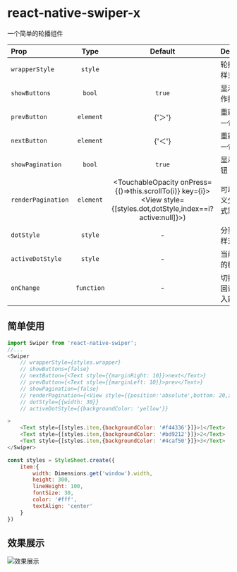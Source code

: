 # react-native-swiper-x
一个简单的轮播组件

| Prop              |         Type       |   Default    | Description                                                                |
| :---------------- | :---------------------: | :-------: | :------------------------------------------------------------------------- |
| `wrapperStyle`    | `style`            |              | 轮播组件的样式 |
| `showButtons`     | `bool`             | `true`       | 显示左右操作按钮 |
| `prevButton`      | `element`          | <Text style={styles.operateIcon}>{'＞'}</Text> | 重新定义`上一个`的按钮 |
| `nextButton`      | `element`          | <Text style={styles.operateIcon}>{'＜'}</Text> | 重新定义`下一个`的按钮 |
| `showPagination`  | `bool`             | `true`       | 显示分页按钮 |
| `renderPagination`| `element`          |<View style={styles.dotWrapper}><TouchableOpacity onPress={()=>this.scrollTo(i)} key={i}><View style={[styles.dot,dotStyle,index==i?active:null]}></View></TouchableOpacity>)</View>             | 可以自己定义分页，样式需自己写   |
| `dotStyle`        | `style`             | -           | 分页按钮的样式 |
| `activeDotStyle`  | `style`             | -           | 当前页按钮的样式 |
| `onChange`        | `function`          | -           | 切换时候的回调，会传入新的序号 |


## 简单使用
```js
import Swiper from 'react-native-swiper';
//...
<Swiper 
    // wrapperStyle={styles.wrapper} 
    // showButtons={false}
    // nextButton={<Text style={{marginRight: 10}}>next</Text>}
    // prevButton={<Text style={{marginLeft: 10}}>prev</Text>}
    // showPagination={false}
    // renderPagination={<View style={{position:'absolute',bottom: 20,zIndex: 100,width:'100%'}}><Text style={{textAlign:'center'}}>第n页</Text></View>}
    // dotStyle={{width: 30}}
    // activeDotStyle={{backgroundColor: 'yellow'}}

>
    <Text style={[styles.item,{backgroundColor: '#f44336'}]}>1</Text>
    <Text style={[styles.item,{backgroundColor: '#bd9212'}]}>2</Text>
    <Text style={[styles.item,{backgroundColor: '#4caf50'}]}>3</Text>
</Swiper>

const styles = StyleSheet.create({
    item:{
        width: Dimensions.get('window').width,
        height: 300,
        lineHeight: 100,
        fontSize: 30,
        color: '#fff',
        textAlign: 'center'
    }
})
```
## 效果展示
![效果展示](http://fs.eyes487.top:9999/uploads/6ab7ed1067416a63b04a6ff536df264c.gif "图1")

